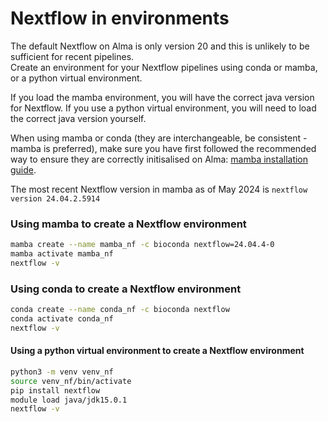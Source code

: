 # Nextflow in environments

The default Nextflow on Alma is only version 20 and this is unlikely to be sufficient for recent pipelines.  
Create an environment for your Nextflow pipelines using conda or mamba, or a python virtual environment.  

If you load the mamba environment, you will have the correct java version for Nextflow. If you use a python virtual environment, you will need to load the correct java version yourself.  

When using mamba or conda (they are interchangeable, be consistent - mamba is preferred), 
make sure you have first followed the recommended way to ensure they are correctly initisalised on Alma: 
[mamba installation guide](../conda/mamba-first.md).

The most recent Nextflow version in mamba as of May 2024 is `nextflow version 24.04.2.5914`  
    
    
### Using mamba to create a Nextflow environment

```bash
mamba create --name mamba_nf -c bioconda nextflow=24.04.4-0
mamba activate mamba_nf
nextflow -v
```

### Using conda to create a Nextflow environment

```bash
conda create --name conda_nf -c bioconda nextflow
conda activate conda_nf
nextflow -v
```

#### Using a python virtual environment to create a Nextflow environment

```bash
python3 -m venv venv_nf
source venv_nf/bin/activate
pip install nextflow
module load java/jdk15.0.1
nextflow -v
```
